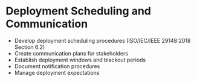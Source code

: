 # Deployment Scheduling and Communication

- Develop deployment scheduling procedures (ISO/IEC/IEEE 29148:2018 Section 6.2)
- Create communication plans for stakeholders
- Establish deployment windows and blackout periods
- Document notification procedures
- Manage deployment expectations